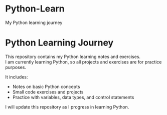# Python-Learn
My Python learning journey
# Python Learning Journey

This repository contains my Python learning notes and exercises.  
I am currently learning Python, so all projects and exercises are for practice purposes.  

It includes:

- Notes on basic Python concepts
- Small code exercises and projects
- Practice with variables, data types, and control statements

I will update this repository as I progress in learning Python.

